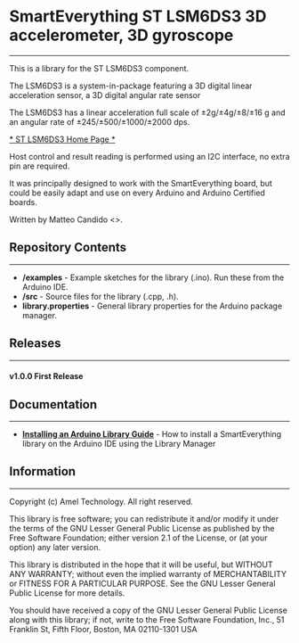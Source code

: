 # SmartEverything ST LSM6DS3 3D accelerometer, 3D gyroscope
----
This is a library for the ST LSM6DS3 component.

The LSM6DS3 is a system-in-package featuring a 3D digital linear acceleration sensor, a 3D
digital angular rate sensor

The LSM6DS3 has a linear acceleration full scale of ±2g/±4g/±8/±16 g and an angular rate of
±245/±500/±1000/±2000 dps.


[* ST LSM6DS3 Home Page *](http://www.st.com/content/st_com/en/products/mems-and-sensors/inemo-inertial-modules/lsm6ds3.html)

Host control and result reading is performed using an I2C interface, no extra pin are required.

It was principally designed to work with the SmartEverything board, but could
be easily adapt and use on every Arduino and Arduino Certified boards.

Written by Matteo Candido <>.

## Repository Contents
-------------------
* **/examples** - Example sketches for the library (.ino). Run these from the Arduino IDE. 
* **/src** - Source files for the library (.cpp, .h).
* **library.properties** - General library properties for the Arduino package manager.

## Releases
---
#### v1.0.0 First Release

## Documentation
--------------
* **[Installing an Arduino Library Guide](http://www.arduino.cc/en/Guide/Libraries#toc3)** - How to install a SmartEverything library on the Arduino IDE using the Library Manager


##  Information
-------------------

Copyright (c) Amel Technology. All right reserved.

This library is free software; you can redistribute it and/or
modify it under the terms of the GNU Lesser General Public
License as published by the Free Software Foundation; either
version 2.1 of the License, or (at your option) any later version.

This library is distributed in the hope that it will be useful,
but WITHOUT ANY WARRANTY; without even the implied warranty of
MERCHANTABILITY or FITNESS FOR A PARTICULAR PURPOSE. See the GNU
Lesser General Public License for more details.

You should have received a copy of the GNU Lesser General Public
License along with this library; if not, write to the Free Software
Foundation, Inc., 51 Franklin St, Fifth Floor, Boston, MA 02110-1301 USA

